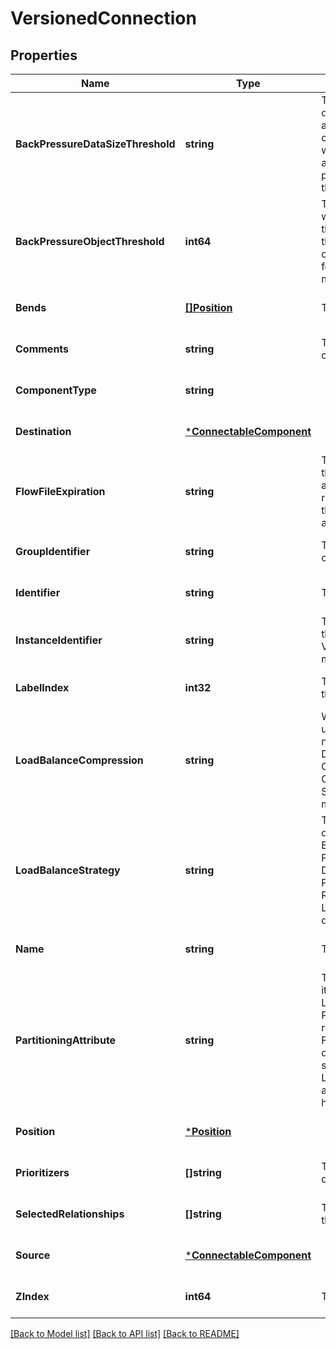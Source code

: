 # VersionedConnection

## Properties
Name | Type | Description | Notes
------------ | ------------- | ------------- | -------------
**BackPressureDataSizeThreshold** | **string** | The object data size threshold for determining when back pressure is applied. Updating this value is a passive change in the sense that it won&#x27;t impact whether existing files over the limit are affected but it does help feeder processors to stop pushing too much into this work queue. | [optional] [default to null]
**BackPressureObjectThreshold** | **int64** | The object count threshold for determining when back pressure is applied. Updating this value is a passive change in the sense that it won&#x27;t impact whether existing files over the limit are affected but it does help feeder processors to stop pushing too much into this work queue. | [optional] [default to null]
**Bends** | [**[]Position**](Position.md) | The bend points on the connection. | [optional] [default to null]
**Comments** | **string** | The user-supplied comments for the component | [optional] [default to null]
**ComponentType** | **string** |  | [optional] [default to null]
**Destination** | [***ConnectableComponent**](ConnectableComponent.md) |  | [optional] [default to null]
**FlowFileExpiration** | **string** | The amount of time a flow file may be in the flow before it will be automatically aged out of the flow. Once a flow file reaches this age it will be terminated from the flow the next time a processor attempts to start work on it. | [optional] [default to null]
**GroupIdentifier** | **string** | The ID of the Process Group that this component belongs to | [optional] [default to null]
**Identifier** | **string** | The component&#x27;s unique identifier | [optional] [default to null]
**InstanceIdentifier** | **string** | The instance ID of an existing component that is described by this VersionedComponent, or null if this is not mapped to an instantiated component | [optional] [default to null]
**LabelIndex** | **int32** | The index of the bend point where to place the connection label. | [optional] [default to null]
**LoadBalanceCompression** | **string** | Whether or not compression should be used when transferring FlowFiles between nodes Possible returned values: DO_NOT_COMPRESS, COMPRESS_ATTRIBUTES_ONLY, COMPRESS_ATTRIBUTES_AND_CONTENT. See LoadBalanceCompression.class for more details. | [optional] [default to null]
**LoadBalanceStrategy** | **string** | The Strategy to use for load balancing data across the cluster, or null, if no Load Balance Strategy has been specified. Possible returned values: DO_NOT_LOAD_BALANCE, PARTITION_BY_ATTRIBUTE, ROUND_ROBIN, SINGLE_NODE. See LoadBalanceStrategy.class for more details. | [optional] [default to null]
**Name** | **string** | The component&#x27;s name | [optional] [default to null]
**PartitioningAttribute** | **string** | The attribute to use for partitioning data as it is load balanced across the cluster. If the Load Balance Strategy is configured to use PARTITION_BY_ATTRIBUTE, the value returned by this method is the name of the FlowFile Attribute that will be used to determine which node in the cluster should receive a given FlowFile. If the Load Balance Strategy is unset or is set to any other value, the Partitioning Attribute has no effect. | [optional] [default to null]
**Position** | [***Position**](Position.md) |  | [optional] [default to null]
**Prioritizers** | **[]string** | The comparators used to prioritize the queue. | [optional] [default to null]
**SelectedRelationships** | **[]string** | The selected relationship that comprise the connection. | [optional] [default to null]
**Source** | [***ConnectableComponent**](ConnectableComponent.md) |  | [optional] [default to null]
**ZIndex** | **int64** | The z index of the connection. | [optional] [default to null]

[[Back to Model list]](../README.md#documentation-for-models) [[Back to API list]](../README.md#documentation-for-api-endpoints) [[Back to README]](../README.md)

